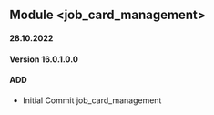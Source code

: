 ## Module <job_card_management>

#### 28.10.2022
#### Version 16.0.1.0.0
#### ADD

- Initial Commit job_card_management

